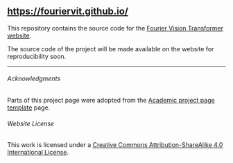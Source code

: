 ## https://fouriervit.github.io/
This repository contains the source code for the [Fourier Vision Transformer website](https://fouriervit.github.io/).

The source code of the project will be made available on the website for reproducibility soon.

---

###### Acknowledgments
Parts of this project page were adopted from the [Academic project page template](https://github.com/eliahuhorwitz/Academic-project-page-template) page.

###### Website License
This work is licensed under a <a rel="license" href="http://creativecommons.org/licenses/by-sa/4.0/">Creative Commons Attribution-ShareAlike 4.0 International License</a>.
